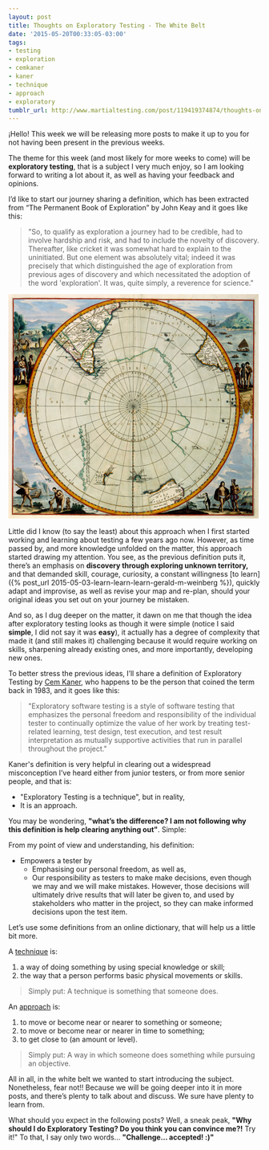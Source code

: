 ```yaml
---
layout: post
title: Thoughts on Exploratory Testing - The White Belt
date: '2015-05-20T00:33:05-03:00'
tags:
- testing
- exploration
- cemkaner
- kaner
- technique
- approach
- exploratory
tumblr_url: http://www.martialtesting.com/post/119419374874/thoughts-on-exploratory-testing-the-white-belt
---
```

¡Hello! This week we will be releasing more posts to make it up to you for not having been present in the previous weeks.

The theme for this week (and most likely for more weeks to come) will be **exploratory testing**, that is a subject I very much enjoy, so I am looking forward to writing a lot about it, as well as having your feedback and opinions.   

I’d like to start our journey sharing a definition, which has been extracted from “The Permanent Book of Exploration” by John Keay and it goes like this:

>"So, to qualify as exploration a journey had to be credible, had to involve hardship and risk, and had to include the novelty of discovery. Thereafter, like cricket it was somewhat hard to explain to the uninitiated. But one element was absolutely vital; indeed it was precisely that which distinguished the age of exploration from previous ages of discovery and which necessitated the adoption of the word 'exploration'. It was, quite simply, a reverence for science."

![ET](/assets/et.jpg)

Little did I know (to say the least) about this approach when I first started working and learning about testing a few years ago now. However, as time passed by, and more knowledge unfolded on the matter, this approach started drawing my attention. You see, as the previous definition puts it, there’s an emphasis on **discovery through exploring unknown territory,** and that demanded skill, courage, curiosity, a constant willingness [to learn]({% post_url 2015-05-03-learn-learn-learn-gerald-m-weinberg %}), quickly adapt and improvise, as well as revise your map and re-plan, should your original ideas you set out on your journey be mistaken.

And so, as I dug deeper on the matter, it dawn on me that though the idea after exploratory testing looks as though it were simple (notice I said **simple**,  I did not say it was **easy**), it actually has a degree of complexity that made it (and still makes it) challenging because it would require working on skills, sharpening already existing ones, and more importantly, developing new ones.

To better stress the previous ideas, I’ll share a definition of Exploratory Testing by [Cem Kaner](http://kaner.com/), who happens to be the person that coined the term back in 1983, and it goes like this:

>"Exploratory software testing is a style of software testing that emphasizes the personal freedom and responsibility of the individual tester to continually optimize the value of her work by treating test-related learning, test design, test execution, and test result interpretation as mutually supportive activities that run in parallel throughout the project."

Kaner's definition is very helpful in clearing out a widespread misconception I’ve heard either from junior testers, or from more senior people, and that is:

- "Exploratory Testing is a technique", but in reality,
- It is an approach.

You may be wondering, **"what’s the difference? I am not following why this definition is help clearing anything out"**. Simple:

From my point of view and understanding, his definition:

- Empowers a tester by
  * Emphasising our personal freedom, as well as,
  * Our responsibility as testers to make make decisions, even though we may and we will make mistakes. However, those decisions will ultimately drive results that will later be given to, and used by stakeholders who matter in the project, so they can make informed decisions upon the test item.

Let’s use some definitions from an online dictionary, that will help us a little bit more.

A [technique](http://www.merriam-webster.com/dictionary/technique) is:

1. a way of doing something by using special knowledge or skill;
2. the way that a person performs basic physical movements or skills.

>Simply put: A technique is something that someone does.

An [approach](http://www.merriam-webster.com/dictionary/approach) is:

1. to move or become near or nearer to something or someone;
2. to move or become near or nearer in time to something;
3. to get close to (an amount or level).

>Simply put: A way in which someone does something while pursuing an objective.

All in all, in the white belt we wanted to start introducing the subject. Nonetheless, fear not!! Because we will be going deeper into it in more posts, and there’s plenty to talk about and discuss. We sure have plenty to learn from.

What should you expect in the following posts? Well, a sneak peak, **"Why should I do Exploratory Testing? Do you think you can convince me?!** Try it!" To that, I say only two words… **"Challenge… accepted! :)"**
